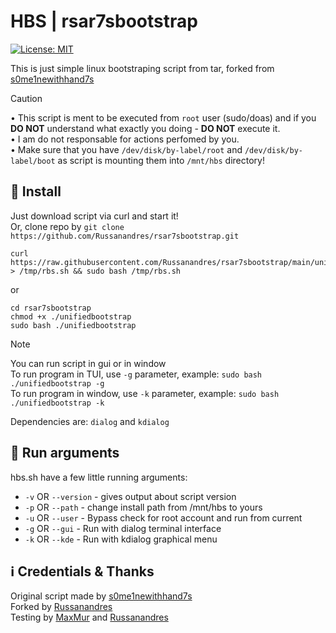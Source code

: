 # HBS | rsar7sbootstrap
[![License: MIT](https://img.shields.io/badge/License-MIT-yellow.svg)](https://opensource.org/licenses/MIT)

This is just simple linux bootstraping script from tar, forked from [s0me1newithhand7s](https://github.com/s0me1newithhand7s/hand7sbootstrap)

> [!CAUTION]
> • This script is ment to be executed from ```root``` user (sudo/doas) and if you **DO NOT** understand what exactly you doing - **DO NOT** execute it.  
> • I am do not responsable for actions perfomed by you.  
> • Make sure that you have `/dev/disk/by-label/root` and `/dev/disk/by-label/boot` as script is mounting them into `/mnt/hbs` directory!  

## :floppy_disk: Install
Just download script via curl and start it!  
Or, clone repo by `git clone https://github.com/Russanandres/rsar7sbootstrap.git`  
```
curl https://raw.githubusercontent.com/Russanandres/rsar7sbootstrap/main/unifiedbootstrap > /tmp/rbs.sh && sudo bash /tmp/rbs.sh
```
or
```
cd rsar7sbootstrap
chmod +x ./unifiedbootstrap
sudo bash ./unifiedbootstrap
```
> [!NOTE]  
> You can run script in gui or in window  
> To run program in TUI, use `-g` parameter, example: `sudo bash ./unifiedbootstrap -g`  
> To run program in window, use `-k` parameter, example: `sudo bash ./unifiedbootstrap -k`
>  
> Dependencies are: `dialog` and `kdialog`
## :flags: Run arguments
hbs.sh have a few little running arguments:
- `-v` OR `--version` - gives output about script version
- `-p` OR `--path` - change install path from /mnt/hbs to yours
- `-u` OR `--user` - Bypass check for root account and run from current
- `-g` OR `--gui` - Run with dialog terminal interface
- `-k` OR `--kde` - Run with kdialog graphical menu
<!--- - `-a` OR `--arch` - change your archetecture from amd64 to other --->

  
## :information_source: Credentials & Thanks
Original script made by [s0me1newithhand7s](https://github.com/s0me1newithhand7s/hand7sbootstrap)  
Forked by [Russanandres](https://github.com/Russanandres)  
Testing by [MaxMur](https://github.com/themaxmur/) and [Russanandres](https://github.com/Russanandres)  
